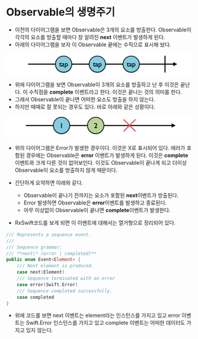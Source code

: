 # Observable의 생명주기

- 이전의 다이어그램을 보면 Observable은 3개의 요소를 방출한다. Observable이 각각의 요소를 방출할 때마다 장 알려진 **next** 이벤트가 발생하게 된다.
- 아래의 다이어그램을 보자 이 Observable 끝에는 수직으로 표시해 놨다.

<img src="https://github.com/simajune/RxSwift/blob/master/Documents/Ch2-2/1.png?raw=true" width="800px"/>

- 위에 다이어그램을 보면 Observable이 3개의 요소를 방출하고 난 후 이것은 끝난다. 이 수직점을 **complete** 이벤트라고 한다. 이것은 끝나는 것의 의미를 한다.
- 그래서 Observable이 끝나면 어떠한 요소도 방출을 하지 않는다.
- 하지만 때때로 잘 못되는 경우도 있다. 바로 아래와 같은 상황이다.

<img src="https://github.com/simajune/RxSwift/blob/master/Documents/Ch2-2/2.png?raw=true" width="800px"/>

- 위의 다이어그램은 Error가 발생한 경우이다. 이것은 X로 표시되어 있다. 에러가 포함된 경우에는 Observable은 **error** 이벤트가 발생하게 된다. 이것은 **complete** 이벤트와 크게 다른 것이  없어보인다. 이것도 Observable이 끝나게 되고 더이상 Observable이 요소를 방출하지 않게 때문이다.
- 간단하게 요약하면 아래와 같다.

  - Observable이 끝나기 전까지는 요소가 포함된 **next**이벤트가 방출된다.
  - Error 발생하면 Observable은 **error**이벤트를 발생하고 종료된다.
  - 아무 이상없이 Observable이 끝나면 **complete**이벤트가 발생한다.

- RxSwift코드를 보게 되면 이 이벤트에 대해서는 열거형으로 정리되어 있다.

```swift
/// Represents a sequence event. 
/// 
/// Sequence grammar: 
/// **next\* (error | completed)** 
public enum Event<Element> { 
	/// Next element is produced. 
	case next(Element) 
	/// Sequence terminated with an error
	case error(Swift.Error)
    /// Sequence completed successfully. 
	case completed
}
```

- 위에 코드를 보면 next 이벤트는 element라는 인스턴스를 가지고 있고 error 이벤트는 Swift.Error 인스턴스를 가지고 있고 complete 이벤트는 어떠한 데이터도 가지고 있지 않는다.